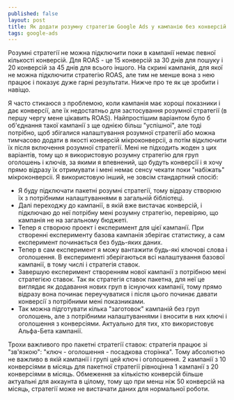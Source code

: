 ```yaml
---
published: false
layout: post
title: Як додати розумну стратегію Google Ads у кампанію без конверсій
tags: google-ads
---
```

Розумні стратегії не можна підключити поки в кампанії немає певної кількості конверсій. Для ROAS - це 15 конверсій за 30 днів для пошуку і 20 конверсій за 45 днів для всього іншого. На скрині кампанія, для якої не можна підключити стратегію ROAS, але тим не менше вона з нею працює і показує дуже гарні результати. Нижче про те як це зробити і навіщо.

Я часто стикаюся з проблемою, коли кампанія має хороші показники і дає конверсії, але їх недостатньо для застосування розумної стратегії (в першу чергу мене цікавить ROAS). Найпростішим варіантом було б об'єднання такої кампанії з ще однією більш "успішної", але тоді потрібно, щоб збігалися налаштування розумної стратегії або можна тимчасово додати в якості конверсій мікроконверсіі, а потім відключити їх після включення розумної стратегії. Мені не підходить жоден з цих варіантів, тому що я використовую розумну стратегію для груп оголошень і ключів, за якими я впевнений, що будуть конверсії і я хочу прямо відразу їх отримувати і мені немає сенсу чекати поки "набіжать" мікроконверсіі. Я використовую інший, не зовсім стандартний спосіб:
- Я буду підключати пакетні розумні стратегії, тому відразу створюю їх з потрібними налаштуваннями в загальній бібліотеці.
- Далі переходжу до кампанії, в якій вже вистачає конверсій, і підключаю до неї потрібну мені розумну стратегію, перевіряю, що кампанія не на загальному бюджеті.
- Тепер я створюю проект і експеримент для цієї кампанії. При створенні експерименту базова кампанія зберігає статистику, а сам експеримент починається без будь-яких даних.
- Тепер в сам експеримент я можу вантажити будь-які ключові слова і оголошення. В експерименті зберігаються всі налаштування базової кампанії, в тому числі і стратегія ставок.
- Завершую експеримент створенням нової кампанії з потрібною мені стратегією ставок. Так як стратегія ставок пакетна, для неї це виглядає як додавання нових груп в існуючих кампанії, тому прямо відразу вона починає переучуватися і після цього починає давати конверсії з потрібними мені показниками.
- Так можна підготувати кілька "заготовок" кампаній без груп оголошень, але з потрібними налаштуваннями і вносити в них ключі і оголошення з конверсіями. Актуально для тих, хто використовує Альфа-Бета кампанії.

Трохи важливого про пакетні стратегії ставок: стратегія працює зі "зв'язкою": "ключ - оголошення - посадкова сторінка". Тому абсолютно не важливо в якій кампанії і групі цей ключ і оголошення. 2 кампанії з 10 конверсіями в місяць для пакетної стратегії рівноцінна 1 кампанії з 20 конверсіями в місяць. Обмеження за кількістю конверсій більше актуальні для аккаунта в цілому, тому що при менш ніж 50 конверсій на місяць, стратегії може не вистачати даних для нормальної роботи.
